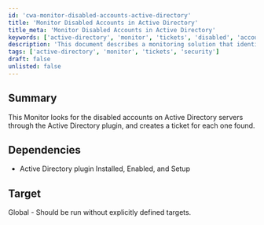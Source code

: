 ```yaml
---
id: 'cwa-monitor-disabled-accounts-active-directory'
title: 'Monitor Disabled Accounts in Active Directory'
title_meta: 'Monitor Disabled Accounts in Active Directory'
keywords: ['active-directory', 'monitor', 'tickets', 'disabled', 'accounts']
description: 'This document describes a monitoring solution that identifies disabled accounts on Active Directory servers using the Active Directory plugin. It automatically creates a ticket for each disabled account found, ensuring that administrators can address these issues promptly.'
tags: ['active-directory', 'monitor', 'tickets', 'security']
draft: false
unlisted: false
---
```

## Summary

This Monitor looks for the disabled accounts on Active Directory servers through the Active Directory plugin, and creates a ticket for each one found.

## Dependencies

- Active Directory plugin Installed, Enabled, and Setup

## Target

Global - Should be run without explicitly defined targets.

